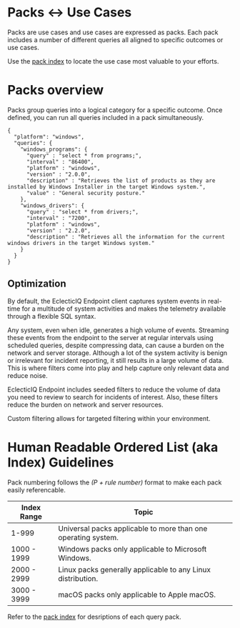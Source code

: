 # Packs <-> Use Cases
Packs are use cases and use cases are expressed as packs. Each pack includes a number of different queries all aligned to specific outcomes or use cases. 

Use the [pack index](pack_index.md) to locate the use case most valuable to your efforts.

# Packs overview
Packs group queries into a logical category for a specific outcome. Once defined, you can run all queries included in a pack simultaneously.

```
{
  "platform": "windows", 
  "queries": {
    "windows_programs": {
      "query" : "select * from programs;",
      "interval" : "86400",
      "platform" : "windows",
      "version" : "2.0.0",
      "description" : "Retrieves the list of products as they are installed by Windows Installer in the target Windows system.",
      "value" : "General security posture."
    },
    "windows_drivers": {
      "query" : "select * from drivers;",
      "interval" : "7200",
      "platform" : "windows",
      "version" : "2.2.0",
      "description" : "Retrieves all the information for the current windows drivers in the target Windows system."
    }
  }
}
```

## Optimization
By default, the EclecticIQ Endpoint client captures system events in real-time for a multitude of system activities and makes the telemetry available through a flexible SQL syntax.

Any system, even when idle, generates a high volume of events. Streaming these events from the endpoint to the server at regular intervals using scheduled queries, despite compressing data, can cause a burden on the network and server storage. Although a lot of the system activity is benign or irrelevant for incident reporting, it still results in a large volume of data. This is where filters come into play and help capture only relevant data and reduce noise.

EclecticIQ Endpoint includes seeded filters to reduce the volume of data you need to review to search for incidents of interest. Also, these filters reduce the burden on network and server resources.

Custom filtering allows for targeted filtering within your environment.

# Human Readable Ordered List (aka Index) Guidelines
Pack numbering follows the *(P + rule number)* format to make each pack easily referencable.

| Index Range | Topic |
| ----------- | ----- |
| 1-999 | Universal packs applicable to more than one operating system. |
| 1000 - 1999 | Windows packs only applicable to Microsoft Windows. |
| 2000 - 2999 | Linux packs generally applicable to any Linux distribution. |
| 3000 - 3999 | macOS packs only applicable to Apple macOS. |

Refer to the [pack index](pack_index.md) for desriptions of each query pack.